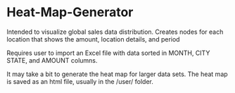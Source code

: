 # Heat-Map-Generator

Intended to visualize global sales data distribution. Creates nodes for each location that shows the amount, location details, and period

Requires user to import an Excel file with data sorted in MONTH, CITY STATE, and AMOUNT columns.

It may take a bit to generate the heat map for larger data sets. The heat map is saved as an html file, usually in the /user/ folder. 
